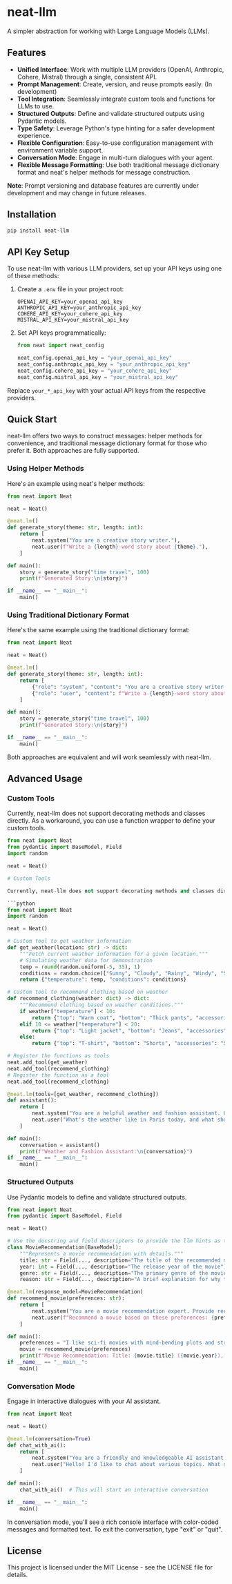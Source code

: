 # neat-llm

A simpler abstraction for working with Large Language Models (LLMs).

## Features

- **Unified Interface**: Work with multiple LLM providers (OpenAI, Anthropic, Cohere, Mistral) through a single, consistent API.
- **Prompt Management**: Create, version, and reuse prompts easily. (In development)
- **Tool Integration**: Seamlessly integrate custom tools and functions for LLMs to use.
- **Structured Outputs**: Define and validate structured outputs using Pydantic models.
- **Type Safety**: Leverage Python's type hinting for a safer development experience.
- **Flexible Configuration**: Easy-to-use configuration management with environment variable support.
- **Conversation Mode**: Engage in multi-turn dialogues with your agent.
- **Flexible Message Formatting**: Use both traditional message dictionary format and neat's helper methods for message construction.

**Note**: Prompt versioning and database features are currently under development and may change in future releases.

## Installation

```bash
pip install neat-llm
```

## API Key Setup

To use neat-llm with various LLM providers, set up your API keys using one of these methods:

1. Create a `.env` file in your project root:

   ```
   OPENAI_API_KEY=your_openai_api_key
   ANTHROPIC_API_KEY=your_anthropic_api_key
   COHERE_API_KEY=your_cohere_api_key
   MISTRAL_API_KEY=your_mistral_api_key
   ```

2. Set API keys programmatically:

   ```python
   from neat import neat_config

   neat_config.openai_api_key = "your_openai_api_key"
   neat_config.anthropic_api_key = "your_anthropic_api_key"
   neat_config.cohere_api_key = "your_cohere_api_key"
   neat_config.mistral_api_key = "your_mistral_api_key"
   ```

Replace `your_*_api_key` with your actual API keys from the respective providers.

## Quick Start

neat-llm offers two ways to construct messages: helper methods for convenience, and traditional message dictionary format for those who prefer it. Both approaches are fully supported.

### Using Helper Methods

Here's an example using neat's helper methods:

```python
from neat import Neat

neat = Neat()

@neat.lm()
def generate_story(theme: str, length: int):
    return [
        neat.system("You are a creative story writer."),
        neat.user(f"Write a {length}-word story about {theme}."),
    ]

def main():
    story = generate_story("time travel", 100)
    print(f"Generated Story:\n{story}")

if __name__ == "__main__":
    main()
```

### Using Traditional Dictionary Format

Here's the same example using the traditional dictionary format:

```python
from neat import Neat

neat = Neat()

@neat.lm()
def generate_story(theme: str, length: int):
    return [
        {"role": "system", "content": "You are a creative story writer."},
        {"role": "user", "content": f"Write a {length}-word story about {theme}."},
    ]

def main():
    story = generate_story("time travel", 100)
    print(f"Generated Story:\n{story}")

if __name__ == "__main__":
    main()
```

Both approaches are equivalent and will work seamlessly with neat-llm.

## Advanced Usage

### Custom Tools

Currently, neat-llm does not support decorating methods and classes directly. As a workaround, you can use a function wrapper to define your custom tools.

```python
from neat import Neat
from pydantic import BaseModel, Field
import random

neat = Neat()

# Custom Tools

Currently, neat-llm does not support decorating methods and classes directly. As a workaround, you can use a function wrapper to define your custom tools.

```python
from neat import Neat
import random

neat = Neat()

# Custom tool to get weather information
def get_weather(location: str) -> dict:
    """Fetch current weather information for a given location."""
    # Simulating weather data for demonstration
    temp = round(random.uniform(-5, 35), 1)
    conditions = random.choice(["Sunny", "Cloudy", "Rainy", "Windy", "Snowy"])
    return {"temperature": temp, "conditions": conditions}

# Custom tool to recommend clothing based on weather
def recommend_clothing(weather: dict) -> dict:
    """Recommend clothing based on weather conditions."""
    if weather["temperature"] < 10:
        return {"top": "Warm coat", "bottom": "Thick pants", "accessories": "Scarf and gloves"}
    elif 10 <= weather["temperature"] < 20:
        return {"top": "Light jacket", "bottom": "Jeans", "accessories": "Light scarf"}
    else:
        return {"top": "T-shirt", "bottom": "Shorts", "accessories": "Sunglasses"}

# Register the functions as tools
neat.add_tool(get_weather)
neat.add_tool(recommend_clothing)
# Register the function as a tool
neat.add_tool(recommend_clothing)

@neat.lm(tools=[get_weather, recommend_clothing])
def assistant():
    return [
        neat.system("You are a helpful weather and fashion assistant. Use the get_weather tool to check the weather for specific locations, and the recommend_clothing tool to suggest appropriate outfits based on the weather."),
        neat.user("What's the weather like in Paris today, and what should I wear?"),
    ]

def main():
    conversation = assistant()
    print(f"Weather and Fashion Assistant:\n{conversation}")
if __name__ == "__main__":
    main()
```

### Structured Outputs

Use Pydantic models to define and validate structured outputs.

```python
from neat import Neat
from pydantic import BaseModel, Field

neat = Neat()

# Use the docstring and field descriptors to provide the llm hints as to what the output should look like
class MovieRecommendation(BaseModel):
    """Represents a movie recommendation with details."""
    title: str = Field(..., description="The title of the recommended movie")
    year: int = Field(..., description="The release year of the movie")
    genre: str = Field(..., description="The primary genre of the movie")
    reason: str = Field(..., description="A brief explanation for why this movie is recommended")

@neat.lm(response_model=MovieRecommendation)
def recommend_movie(preferences: str):
    return [
        neat.system("You are a movie recommendation expert. Provide recommendations based on user preferences."),
        neat.user(f"Recommend a movie based on these preferences: {preferences}"),
    ]

def main():
    preferences = "I like sci-fi movies with mind-bending plots and strong character development"
    movie = recommend_movie(preferences)
    print(f"Movie Recommendation: Title: {movie.title} ({movie.year}), Genre: {movie.genre}, Reason: {movie.reason}")
if __name__ == "__main__":
    main()
```

### Conversation Mode

Engage in interactive dialogues with your AI assistant.

```python
from neat import Neat

neat = Neat()

@neat.lm(conversation=True)
def chat_with_ai():
    return [
        neat.system("You are a friendly and knowledgeable AI assistant. Engage in a conversation with the user, answering their questions and providing helpful information."),
        neat.user("Hello! I'd like to chat about various topics. What shall we discuss?"),
    ]

def main():
    chat_with_ai()  # This will start an interactive conversation

if __name__ == "__main__":
    main()
```

In conversation mode, you'll see a rich console interface with color-coded messages and formatted text. To exit the conversation, type "exit" or "quit".

## License

This project is licensed under the MIT License - see the LICENSE file for details.
